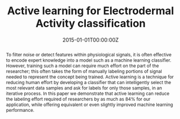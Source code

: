 ---
title: "Active learning for Electrodermal Activity classification"
authors:
- V. Xia
- admin
- S. Taylor
- S. Fedor
- R. Picard
date: "2015-01-01T00:00:00Z"
doi: ""

author_notes:
- ""
- ""
- ""
- ""
- ""

# Schedule page publish date (NOT publication's date).
publishDate: "2015-01-01T00:00:00Z"

# Publication type.
# Legend: 0 = Uncategorized; 1 = Conference paper; 2 = Journal article;
# 3 = Preprint / Working Paper; 4 = Report; 5 = Book; 6 = Book section;
# 7 = Thesis; 8 = Patent
publication_types: ["1"]

# Publication name and optional abbreviated publication name.
publication: In *IEEE Conference on Signal Processing in Medicine and Biology (SPMB)* 
publication_short: In *IEEE Conference on Signal Processing in Medicine and Biology (SPMB)* 

abstract: "To filter noise or detect features within physiological signals, it is often effective to encode expert knowledge into a model such as a machine learning classifier. However, training such a model can require much effort on the part of the researcher; this often takes the form of manually labeling portions of signal needed to represent the concept being trained. Active learning is a technique for reducing human effort by developing a classifier that can intelligently select the most relevant data samples and ask for labels for only those samples, in an iterative process. In this paper we demonstrate that active learning can reduce the labeling effort required of researchers by as much as 84% for our application, while offering equivalent or even slightly improved machine learning performance."

# Summary. An optional shortened abstract.
summary: "We use labels provided by domain experts to classify whether artifacts are present in an Electrodermal Activity signal. Through the use of active learning, we improve sample efficiency and reduce the burden on human experts by as much as 84%, while offering the same or improved performance."

tags:
- Active Learning
- Physiology
- Affective Computing
- Sensors
- Machine Learning
- Electrodermal Activity
featured: false

links:
url_pdf: https://dspace.mit.edu/openaccess-disseminate/1721.1/109392
url_code: ''
url_dataset: ''
url_poster: ''
url_project: ''
url_slides: ''
url_source: ''
url_video: ''

# Featured image
# To use, add an image named `featured.jpg/png` to your page's folder. 
image:
  caption: ''
  focal_point: Center
  preview_only: false

# Associated Projects (optional).
#   Associate this publication with one or more of your projects.
#   Simply enter your project's folder or file name without extension.
#   E.g. `internal-project` references `content/project/internal-project/index.md`.
#   Otherwise, set `projects: []`.
projects: []

# Slides (optional).
#   Associate this publication with Markdown slides.
#   Simply enter your slide deck's filename without extension.
#   E.g. `slides: "example"` references `content/slides/example/index.md`.
#   Otherwise, set `slides: ""`.
slides: ""
---